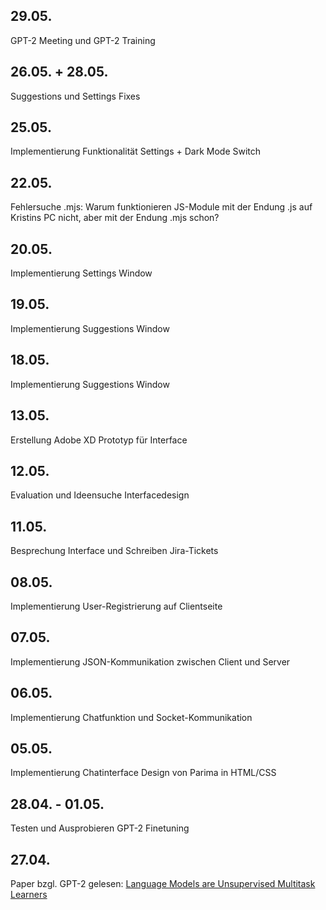 

## 29.05.
GPT-2 Meeting und GPT-2 Training

## 26.05. + 28.05.
Suggestions und Settings Fixes

## 25.05.
Implementierung Funktionalität Settings + Dark Mode Switch

## 22.05.
Fehlersuche .mjs: Warum funktionieren JS-Module mit der Endung .js auf Kristins PC nicht, aber mit der Endung .mjs schon?

## 20.05.
Implementierung Settings Window

## 19.05.
Implementierung Suggestions Window

## 18.05.
Implementierung Suggestions Window

## 13.05. 
Erstellung Adobe XD Prototyp für Interface 

## 12.05.
Evaluation und Ideensuche Interfacedesign

## 11.05.
Besprechung Interface und Schreiben Jira-Tickets

## 08.05.
Implementierung User-Registrierung auf Clientseite

## 07.05.
Implementierung JSON-Kommunikation zwischen Client und Server

## 06.05.
Implementierung Chatfunktion und Socket-Kommunikation

## 05.05.
Implementierung Chatinterface Design von Parima in HTML/CSS

## 28.04. - 01.05.
Testen und Ausprobieren GPT-2 Finetuning

## 27.04.
Paper bzgl. GPT-2 gelesen: [Language Models are Unsupervised Multitask Learners](https://d4mucfpksywv.cloudfront.net/better-language-models/language_models_are_unsupervised_multitask_learners.pdf) 
